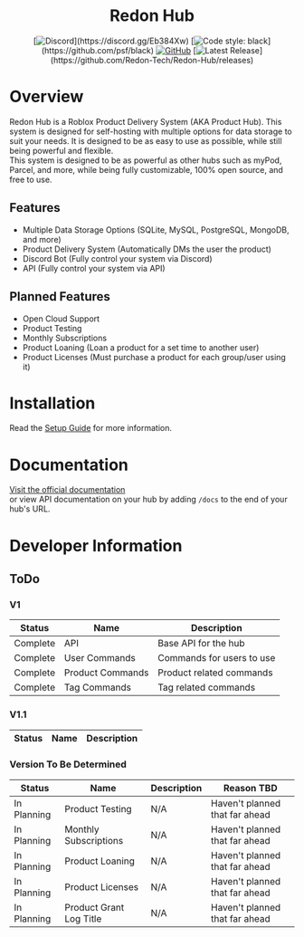 <h1 align="center">Redon Hub</h1>

<div align="center">
  
  [![Discord](https://img.shields.io/discord/536555061510144020?label=discord&logo=discord&logoColor=rgb(255,255,255)&labelColor=302d41&style=for-the-badge)](https://discord.gg/Eb384Xw)
  [![Code style: black](https://img.shields.io/badge/code%20style-black-000000.svg?logo=devdotto&logoColor=rgb(255,255,255)&labelColor=302d41&style=for-the-badge)](https://github.com/psf/black)
  [![GitHub](https://img.shields.io/github/license/redon-tech/Redon-Hub?labelColor=302d41&style=for-the-badge)](https://mit-license.org/)
  [![Latest Release](https://img.shields.io/github/v/release/redon-tech/Redon-Hub?logo=robloxstudio&logoColor=rgb(255,255,255)&labelColor=302d41&style=for-the-badge)](https://github.com/Redon-Tech/Redon-Hub/releases)
  
</div>

# Overview
Redon Hub is a Roblox Product Delivery System (AKA Product Hub). This system is designed for self-hosting with multiple options for data storage to suit your needs. It is designed to be as easy to use as possible, while still being powerful and flexible.
\
This system is designed to be as powerful as other hubs such as myPod, Parcel, and more, while being fully customizable, 100% open source, and free to use.

## Features

- Multiple Data Storage Options (SQLite, MySQL, PostgreSQL, MongoDB, and more)
- Product Delivery System (Automatically DMs the user the product)
- Discord Bot (Fully control your system via Discord)
- API (Fully control your system via API)

## Planned Features

- Open Cloud Support
- Product Testing
- Monthly Subscriptions
- Product Loaning (Loan a product for a set time to another user)
- Product Licenses (Must purchase a product for each group/user using it)

# Installation

Read the [Setup Guide](https://hub.redon.tech/setup/overview/) for more information.

# Documentation

[Visit the official documentation](https://hub.redon.tech/)\
or view API documentation on your hub by adding `/docs` to the end of your hub's URL.

# Developer Information

## ToDo

### V1
| Status   | Name             | Description               |
| -------- | ---------------- | ------------------------- |
| Complete | API              | Base API for the hub      |
| Complete | User Commands    | Commands for users to use |
| Complete | Product Commands | Product related commands  |
| Complete | Tag Commands     | Tag related commands      |


### V1.1

| Status | Name | Description |
| ------ | ---- | ----------- |


### Version To Be Determined
| Status      | Name                    | Description | Reason TBD                     |
| ----------- | ----------------------- | ----------- | ------------------------------ |
| In Planning | Product Testing         | N/A         | Haven't planned that far ahead |
| In Planning | Monthly Subscriptions   | N/A         | Haven't planned that far ahead |
| In Planning | Product Loaning         | N/A         | Haven't planned that far ahead |
| In Planning | Product Licenses        | N/A         | Haven't planned that far ahead |
| In Planning | Product Grant Log Title | N/A         | Haven't planned that far ahead |
